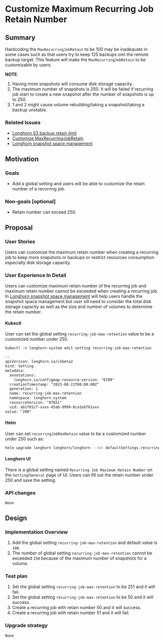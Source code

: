 # Customize Maximum Recurring Job Retain Number

## Summary

Hardcoding the `MaxRecurringJobRetain` to be 100 may be inadequate in some cases such as that users try to keep 125 backups onn the remote backup target.
This feature will make the `MaxRecurringJobRetain` to be customizable by users.

**NOTE**:

1. Having more snapshots will consume disk storage capacity.
2. The maximum number of snapshots is 250. It will be failed if recurring job start to create a new snapshot after the number of snapshots is up to 250.
3. 1 and 2 might cause volume rebuilding/taking a snapshot/taking a backup unstable.

### Related Issues

- [Longhorn S3 backup retain limit](https://github.com/longhorn/longhorn/discussions/5710)
- [Customize MaxRecurringJobRetain](https://github.com/longhorn/longhorn/issues/5713)
- [Longhorn snapshot space management](https://github.com/longhorn/longhorn/issues/6563)

## Motivation

### Goals

- Add a global setting and users will be able to customize the retain number of a recurring job.

### Non-goals [optional]

- Retain number can exceed 250.

## Proposal

### User Stories

Users can customize the maximum retain number when creating a recurring job to keep more snapshots or backups or restrict resources consumption especially disk storage capacity.

### User Experience In Detail

Users can customize maximum retain number of the recurring job and maximum retain number cannot be exceeded when creating a recurring job. In [Longhorn snapshot space management](https://github.com/longhorn/longhorn/issues/6563) will help users handle the snapshot space management but user sill need to consider the total disk storage capacity as well as the size and number of volumes to determine the retain number.

#### Kubectl

User can set the global setting `recurring-job-max-retention` value to be a customized number under 250.

```txt
kubectl -n longhorn-system edit setting recurring-job-max-retention

--
apiVersion: longhorn.io/v1beta2
kind: Setting
metadata:
  annotations:
    longhorn.io/configmap-resource-version: "6789"
  creationTimestamp: "2023-08-21T00:00:00Z"
  generation: 1
  name: recurring-job-max-retention
  namespace: longhorn-system
  resourceVersion: "87651"
  uid: ab1f01cf-xxxx-45ab-9999-8ca1ebf61xxx
value: "200"
```

#### Helm

User can set `recurringJobMaxRetain` value to be a customized number under 250 such as:

```bash
helm upgrade longhorn longhorn/longhorn --set defaultSettings.recurringJobMaxRetain=200
```

#### Longhorn UI

There is a global setting named `Recurring Job Maximum Retain Number` on the `Setting`/`General` page of UI.
Users can fill out the retain number under 250 and save the setting.

### API changes

`None`

## Design

### Implementation Overview

1. Add the global setting `recurring-job-max-retention` and default value is `100`.
2. The number of global setting `recurring-job-max-retention` cannot be exceeded `250` because of the maximum number of snapshots for a volume.

### Test plan

1. Set the global setting `recurring-job-max-retention` to be 251 and it will fail.
2. Set the global setting `recurring-job-max-retention` to be 50 and it will success.
3. Create a recurring job with retain number 50 and it will success.
4. Create a recurring job with retain number 51 and it will fail.

### Upgrade strategy

`None`
